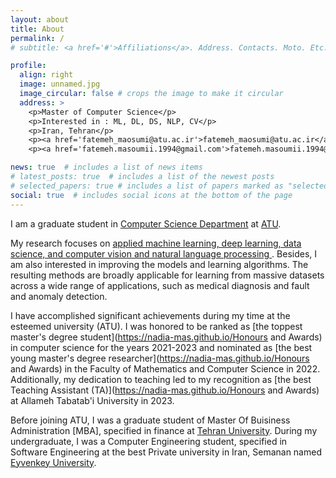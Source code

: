 ```yaml
---
layout: about
title: About
permalink: /
# subtitle: <a href='#'>Affiliations</a>. Address. Contacts. Moto. Etc.

profile:
  align: right
  image: unnamed.jpg
  image_circular: false # crops the image to make it circular
  address: >
    <p>Master of Computer Science</p>
    <p>Interested in : ML, DL, DS, NLP, CV</p>
    <p>Iran, Tehran</p>
    <p><a href='fatemeh_maosumi@atu.ac.ir'>fatemeh_maosumi@atu.ac.ir</a></p>
    <p><a href='fatemeh.masoumii.1994@gmail.com'>fatemeh.masoumii.1994@gmail.com</a></p>

news: true  # includes a list of news items
# latest_posts: true  # includes a list of the newest posts
# selected_papers: true # includes a list of papers marked as "selected={true}"
social: true  # includes social icons at the bottom of the page
---
```


I am a graduate student in [Computer Science Department](https://mcs.atu.ac.ir/en) at [ATU](https://atu.ac.ir/en).
                    
My research focuses on [applied machine learning, deep learning, data science, and computer vision and natural language processing ](https://nadia-mas.github.io/publications/). Besides, I am also interested in improving the models and learning algorithms. The resulting methods are broadly applicable for learning from massive datasets across a wide range of applications, such as medical diagnosis and fault and anomaly detection.

I have accomplished significant achievements during my time at the esteemed university (ATU). I was honored to be ranked as [the toppest master's degree student](https://nadia-mas.github.io/Honours and Awards) in computer science for the years 2021-2023 and nominated as [the best young master's degree researcher](https://nadia-mas.github.io/Honours and Awards) in the Faculty of Mathematics and Computer Science in 2022. Additionally, my dedication to teaching led to my recognition as [the best Teaching Assistant (TA)](https://nadia-mas.github.io/Honours and Awards) at Allameh Tabatab'i University in 2023.
<!-- My research focuses on developing new methods that enable efficient machine learning from massive datasets. More specifically, I am interested in designing techniques that can gain insights from the underlying data structure by utilizing complex and higher-order interactions between data points. The extracted information can be used to efficiently explore and robustly learn from datasets that are too large to be dealt with by traditional approaches. My methods have immediate application to high-impact problems where massive data volumes prohibit efficient learning and inference, such as huge image collections, recommender systems, Web and social services, video and other large data streams. -->


Before joining ATU, I was a graduate student of Master Of Buisiness Administration [MBA], specified in finance at [Tehran University](https://ut.ac.ir/en). During my undergraduate, I was a Computer Engineering student, specified in Software Engineering at the best Private university in Iran, Semanan named [Eyvenkey University](https://www.eyc.ac.ir/intro-en.html).
  <br /><br />


